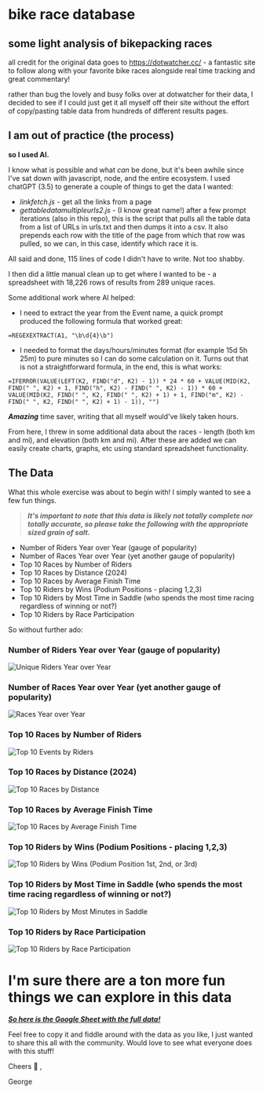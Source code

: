 # bike race database
## some light analysis of bikepacking races
 all credit for the original data goes to https://dotwatcher.cc/ - a fantastic site to follow along with your favorite bike races alongside real time tracking and great commentary!  

 rather than bug the lovely and busy folks over at dotwatcher for their data, I decided to see if I could just get it all myself off their site without the effort of copy/pasting table data from hundreds of different results pages.

 ## I am out of practice (the process)
 **so I used AI.** 
 
 I know what is possible and what *can* be done, but it's been awhile since I've sat down with javascript, node, and the entire ecosystem.  I used chatGPT (3.5) to generate a couple of things to get the data I wanted:

 - *linkfetch.js* - get all the links from a page
 - *gettabledatamultipleurls2.js* - (I know great name!) after a few prompt iterations (also in this repo), this is the script that pulls all the table data from a list of URLs in urls.txt and then dumps it into a csv. It also prepends each row with the title of the page from which that row was pulled, so we can, in this case, identify which race it is.

 All said and done, 115 lines of code I didn't have to write. Not too shabby.

I then did a little manual clean up to get where I wanted to be - a spreadsheet with 18,226 rows of results from 289 unique races.

Some additional work where AI helped:
- I need to extract the year from the Event name, a quick prompt produced the following formula that worked great:

`=REGEXEXTRACT(A1, "\b\d{4}\b")`

- I needed to format the days/hours/minutes format (for example 15d 5h 25m) to pure minutes so I can do some calculation on it. Turns out that is not a straightforward formula, in the end, this is what works:

`=IFERROR(VALUE(LEFT(K2, FIND("d", K2) - 1)) * 24 * 60 + VALUE(MID(K2, FIND(" ", K2) + 1, FIND("h", K2) - FIND(" ", K2) - 1)) * 60 + VALUE(MID(K2, FIND(" ", K2, FIND(" ", K2) + 1) + 1, FIND("m", K2) - FIND(" ", K2, FIND(" ", K2) + 1) - 1)), "")`

***Amazing*** time saver, writing that all myself would've likely taken hours.

From here, I threw in some additional data about the races - length (both km and mi), and elevation (both km and mi).  After these are added we can easily create charts, graphs, etc using standard spreadsheet functionality.

## The Data
What this whole exercise was about to begin with! I simply wanted to see a few fun things.

>***It's important to note that this data is likely not totally complete nor totally accurate, so please take the following with the appropriate sized grain of salt.***

- Number of Riders Year over Year (gauge of popularity)
- Number of Races Year over Year (yet another gauge of popularity)
- Top 10 Races by Number of Riders
- Top 10 Races by Distance (2024)
- Top 10 Races by Average Finish Time
- Top 10 Riders by Wins (Podium Positions - placing 1,2,3)
- Top 10 Riders by Most Time in Saddle (who spends the most time racing regardless of winning or not?)
- Top 10 Riders by Race Participation

So without further ado:

### Number of Riders Year over Year (gauge of popularity)

![Unique Riders Year over Year](<Unique Riders Year over Year.png>)

### Number of Races Year over Year (yet another gauge of popularity)

![Races Year over Year](<Races Year over Year.png>)

### Top 10 Races by Number of Riders

![Top 10 Events by Riders](<Top 10 Events by Riders.png>)

### Top 10 Races by Distance (2024)

![Top 10 Races by Distance](<Top 10 Races by Distance.png>)

### Top 10 Races by Average Finish Time

![Top 10 Races by Average Finish Time](<Top 10 Races by Average Finish Time.png>)

### Top 10 Riders by Wins (Podium Positions - placing 1,2,3)

![Top 10 Riders by Wins (Podium Position 1st, 2nd, or 3rd)](<Top 10 Riders by Wins (Podium Position 1st, 2nd, or 3rd).png>)

### Top 10 Riders by Most Time in Saddle (who spends the most time racing regardless of winning or not?)

![Top 10 Riders by Most Minutes in Saddle](<Top 10 Riders by Most Minutes in Saddle.png>)

### Top 10 Riders by Race Participation

![Top 10 Riders by Race Participation](<Top 10 Riders by Race Participation.png>)

# I'm sure there are a ton more fun things we can explore in this data

***[So here is the Google Sheet with the full data!](https://docs.google.com/spreadsheets/d/1vDRA_TbIlJr4IyVLpnNMXuvds59qO9mQAmwfzW48INE/edit#gid=551761616)***

Feel free to copy it and fiddle around with the data as you like, I just wanted to share this all with the community.  Would love to see what everyone does with this stuff!

Cheers :beers: ,

George